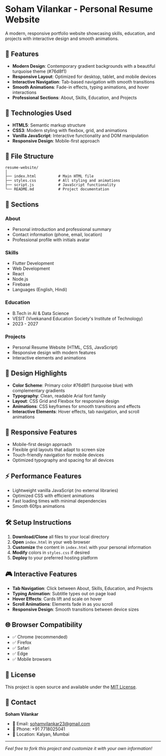 # Soham Vilankar - Personal Resume Website

A modern, responsive portfolio website showcasing skills, education, and projects with interactive design and smooth animations.

## 🎨 Features

- **Modern Design**: Contemporary gradient backgrounds with a beautiful turquoise theme (#76d8f1)
- **Responsive Layout**: Optimized for desktop, tablet, and mobile devices
- **Interactive Navigation**: Tab-based navigation with smooth transitions
- **Smooth Animations**: Fade-in effects, typing animations, and hover interactions
- **Professional Sections**: About, Skills, Education, and Projects

## 🚀 Technologies Used

- **HTML5**: Semantic markup structure
- **CSS3**: Modern styling with flexbox, grid, and animations
- **Vanilla JavaScript**: Interactive functionality and DOM manipulation
- **Responsive Design**: Mobile-first approach

## 📁 File Structure

```
resume-website/
│
├── index.html          # Main HTML file
├── styles.css          # All styling and animations
├── script.js           # JavaScript functionality
└── README.md           # Project documentation
```

## 🎯 Sections

### About
- Personal introduction and professional summary
- Contact information (phone, email, location)
- Professional profile with initials avatar

### Skills
- Flutter Development
- Web Development  
- React
- Node.js
- Firebase
- Languages (English, Hindi)

### Education
- B.Tech in AI & Data Science
- VESIT (Vivekanand Education Society's Institute of Technology)
- 2023 - 2027

### Projects
- Personal Resume Website (HTML, CSS, JavaScript)
- Responsive design with modern features
- Interactive elements and animations

## 🎨 Design Highlights

- **Color Scheme**: Primary color #76d8f1 (turquoise blue) with complementary gradients
- **Typography**: Clean, readable Arial font family
- **Layout**: CSS Grid and Flexbox for responsive design
- **Animations**: CSS keyframes for smooth transitions and effects
- **Interactive Elements**: Hover effects, tab navigation, and scroll animations

## 📱 Responsive Features

- Mobile-first design approach
- Flexible grid layouts that adapt to screen size
- Touch-friendly navigation for mobile devices
- Optimized typography and spacing for all devices

## ⚡ Performance Features

- Lightweight vanilla JavaScript (no external libraries)
- Optimized CSS with efficient animations
- Fast loading times with minimal dependencies
- Smooth 60fps animations

## 🛠️ Setup Instructions

1. **Download/Clone** all files to your local directory
2. **Open** `index.html` in your web browser
3. **Customize** the content in `index.html` with your personal information
4. **Modify** colors in `styles.css` if desired
5. **Deploy** to your preferred hosting platform

## 🎮 Interactive Features

- **Tab Navigation**: Click between About, Skills, Education, and Projects
- **Typing Animation**: Subtitle types out on page load
- **Hover Effects**: Cards lift and scale on hover
- **Scroll Animations**: Elements fade in as you scroll
- **Responsive Design**: Smooth transitions between device sizes

## 🌐 Browser Compatibility

- ✅ Chrome (recommended)
- ✅ Firefox
- ✅ Safari
- ✅ Edge
- ✅ Mobile browsers

## 📄 License

This project is open source and available under the [MIT License](LICENSE).

## 👤 Contact

**Soham Vilankar**
- 📧 Email: sohamvilankar23@gmail.com
- 📱 Phone: +91 7718025041
- 📍 Location: Kalyan, Mumbai

---

*Feel free to fork this project and customize it with your own information!*
